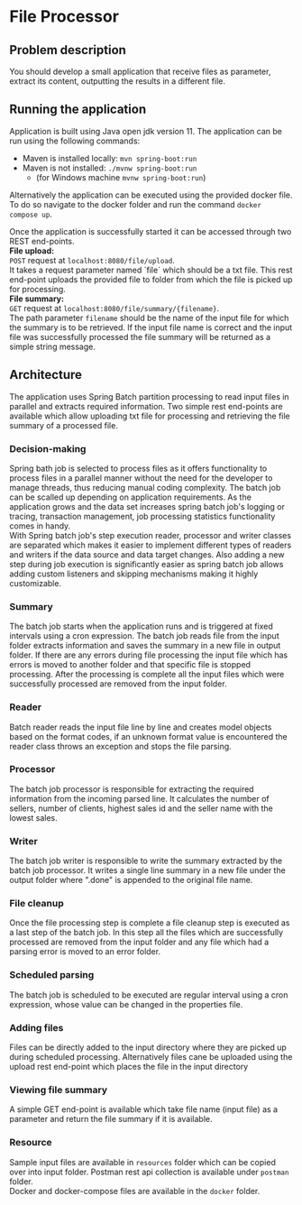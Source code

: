 # File Processor
## Problem description
You should develop a small application that receive files as parameter, extract its content, 
outputting the results in a different file.

## Running the application
Application is built using Java open jdk version 11. The application can be run using the following commands:  
- Maven is installed locally: ```mvn spring-boot:run```  
- Maven is not installed: ```./mvnw spring-boot:run```   
  - (for Windows machine ```mvnw spring-boot:run```)  

Alternatively the application can be executed using the provided docker file. To do so navigate to the docker folder 
and run the command ```docker compose up```.  

Once the application is successfully started it can be accessed through two REST end-points.  
**File upload:**   
```POST``` request at ```localhost:8080/file/upload```.  
It takes a request parameter named ´file´ which should be a txt file. This rest end-point uploads the provided
file to folder from which the file is picked up for processing.  
**File summary:**   
```GET``` request at ```localhost:8080/file/summary/{filename}```.   
The path parameter ```filename``` should be the name of the input file for which the summary is to be retrieved. 
If the input file name is correct and the input file was successfully processed the file summary will be 
returned as a simple string message.  


## Architecture
The application uses Spring Batch partition processing to read input files in parallel and extracts
required information. Two simple rest end-points are available which allow uploading txt file for processing and 
retrieving the file summary of a processed file.

### Decision-making
Spring bath job is selected to process files as it offers functionality to process files in a parallel manner
without the need for the developer to manage threads, thus reducing manual coding complexity. The batch job can be
scalled up depending on application requirements. As the application grows and the data set increases spring batch job's
logging or tracing, transaction management, job processing statistics functionality comes in handy.  
With Spring batch job's step execution reader, processor and writer classes are separated which makes it easier to
implement different types of readers and writers if the data source and data target changes. Also adding a new step 
during job execution is significantly easier as spring batch job allows adding custom listeners and skipping mechanisms 
making it highly customizable.

### Summary
The batch job starts when the application runs and is triggered at fixed intervals using a cron expression. 
The batch job reads file from the input folder extracts information and saves the summary in a new file in output folder.
If there are any errors during file processing the input file which has errors is moved to another folder 
and that specific file is stopped processing. After the processing is complete all the input files which 
were successfully processed are removed from the input folder.  

### Reader
Batch reader reads the input file line by line and creates model objects based on the format codes, 
if an unknown format value is encountered the reader class throws an exception and stops the file parsing.  

### Processor
The batch job processor is responsible for extracting the required information from the incoming parsed line.
It calculates the number of sellers, number of clients, highest sales id and the seller name with the lowest sales.  

### Writer
The batch job writer is responsible to write the summary extracted by the batch job processor. It writes a 
single line summary in a new file under the output folder where ".done" is appended to the original file name.

### File cleanup
Once the file processing step is complete a file cleanup step is executed as a last step of the batch job.
In this step all the files which are successfully processed are removed from the input folder and any file
which had a parsing error is moved to an error folder.

### Scheduled parsing
The batch job is scheduled to be executed are regular interval using a cron expression, whose value can be 
changed in the properties file.

### Adding files
Files can be directly added to the input directory where they are picked up during scheduled processing. Alternatively
files cane be uploaded using the upload rest end-point which places the file in the input directory

### Viewing file summary
A simple GET end-point is available which take file name (input file) as a parameter and return the file summary if it is available.  

### Resource
Sample input files are available in ```resources``` folder which can be copied over into input folder.
Postman rest api collection is available under ```postman``` folder.  
Docker and docker-compose files are available in the ```docker``` folder.
